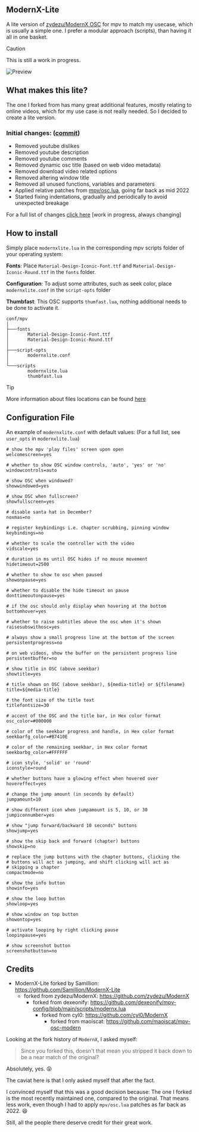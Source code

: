## ModernX-Lite
A lite version of [zydezu/ModernX OSC](https://github.com/zydezu/ModernX) for mpv to match my usecase, which is usually a simple one. I prefer a modular approach (scripts), than having it all in one basket.

> [!CAUTION]
> This is still a work in progress.

![Preview](https://github.com/user-attachments/assets/f43d4c34-2746-40f8-9068-3cbea538a0bd)

## What makes this lite?
The one I forked from has many great additional features, mostly relating to online videos, which for my use case is not really needed. So I decided to create a lite version.

### Initial changes: ([commit](https://github.com/Samillion/ModernX-Lite/commit/1fd04350069c20f0b1faa568e97c51b3e2907795))
- Removed youtube dislikes
- Removed youtube description
- Removed youtube comments
- Removed dynamic osc title (based on web video metadata)
- Removed download video related options
- Removed altering window title
- Removed all unused functions, variables and parameters
- Applied relative patches from [mpv/osc.lua](https://github.com/mpv-player/mpv/blob/master/player/lua/osc.lua), going far back as mid 2022
- Started fixing indentations, gradually and periodically to avoid unexpected breakage

For a full list of changes [click here](https://github.com/Samillion/ModernX-Lite/commits/main/modernxlite.lua) [work in progress, always changing]

## How to install
Simply place `modernxlite.lua` in the corresponding mpv scripts folder of your operating system:

**Fonts**: Place `Material-Design-Iconic-Font.ttf` and `Material-Design-Iconic-Round.ttf` in the `fonts` folder.

**Configuration**: To adjust some attributes, such as seek color, place `modernxlite.conf` in the `script-opts` folder

**Thumbfast**: This OSC supports `thumfast.lua`, nothing additional needs to be done to activate it.

```
conf/mpv
│
├───fonts
│       Material-Design-Iconic-Font.ttf
│       Material-Design-Iconic-Round.ttf
│
├───script-opts
│       modernxlite.conf
│
└───scripts
        modernxlite.lua
        thumbfast.lua
```

> [!TIP]
> More information about files locations can be found  [here](https://mpv.io/manual/master/#files)

## Configuration File
An example of `modernxlite.conf` with default values: (For a full list, see `user_opts` in `modernxlite.lua`)

```properties
# show the mpv 'play files' screen upon open
welcomescreen=yes

# whether to show OSC window controls, 'auto', 'yes' or 'no'
windowcontrols=auto

# show OSC when windowed?
showwindowed=yes

# show OSC when fullscreen?
showfullscreen=yes

# disable santa hat in December?
noxmas=no

# register keybindings i.e. chapter scrubbing, pinning window
keybindings=no
    
# whether to scale the controller with the video
vidscale=yes

# duration in ms until OSC hides if no mouse movement
hidetimeout=2500

# whether to show to osc when paused
showonpause=yes

# whether to disable the hide timeout on pause
donttimeoutonpause=yes

# if the osc should only display when hovering at the bottom
bottomhover=yes

# whether to raise subtitles above the osc when it's shown
raisesubswithosc=yes

# always show a small progress line at the bottom of the screen
persistentprogress=no

# on web videos, show the buffer on the persistent progress line
persistentbuffer=no

# show title in OSC (above seekbar)
showtitle=yes

# title shown on OSC (above seekbar), ${media-title} or ${filename}
title=${media-title}

# the font size of the title text
titlefontsize=30

# accent of the OSC and the title bar, in Hex color format
osc_color=#000000

# color of the seekbar progress and handle, in Hex color format
seekbarfg_color=#B7410E

# color of the remaining seekbar, in Hex color format
seekbarbg_color=#FFFFFF

# icon style, 'solid' or 'round'
iconstyle=round

# whether buttons have a glowing effect when hovered over
hovereffect=yes

# change the jump amount (in seconds by default)
jumpamount=10

# show different icon when jumpamount is 5, 10, or 30
jumpiconnumber=yes

# show "jump forward/backward 10 seconds" buttons 
showjump=yes

# show the skip back and forward (chapter) buttons
showskip=no

# replace the jump buttons with the chapter buttons, clicking the
# buttons will act as jumping, and shift clicking will act as
# skipping a chapter
compactmode=no

# show the info button
showinfo=yes

# show the loop button
showloop=yes

# show window on top button
showontop=yes

# activate looping by right clicking pause
loopinpause=yes

# show screenshot button
screenshotbutton=no
```

## Credits
- ModernX-Lite forked by Samillion: https://github.com/Samillion/ModernX-Lite
	- forked from zydezu/ModernX: https://github.com/zydezu/ModernX
		- forked from dexeonify: https://github.com/dexeonify/mpv-config/blob/main/scripts/modernx.lua
			- forked from cyl0: https://github.com/cyl0/ModernX
				- forked from maoiscat: https://github.com/maoiscat/mpv-osc-modern

Looking at the fork history of `ModernX`, I asked myself:
> Since you forked this, doesn't that mean you stripped it back down to be a near match of the original?

Absolutely, yes. :stuck_out_tongue_closed_eyes:

The caviat here is that I only asked myself that after the fact.

I convinced myself that this was a good decision because: The one I forked is the most recently maintained one, compared to the original. That means less work, even though I had to apply `mpv/osc.lua` patches as far back as 2022. :satisfied:

Still, all the people there deserve credit for their great work.
